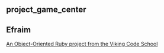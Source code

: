 ## project_game_center

## Efraim

[An Object-Oriented Ruby project from the Viking Code School](http://www.vikingcodeschool.com)
